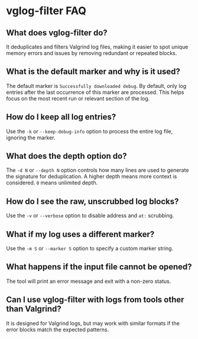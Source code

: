 # vglog-filter FAQ

## What does vglog-filter do?
It deduplicates and filters Valgrind log files, making it easier to spot unique memory errors and issues by removing redundant or repeated blocks.

## What is the default marker and why is it used?
The default marker is `Successfully downloaded debug`. By default, only log entries after the last occurrence of this marker are processed. This helps focus on the most recent run or relevant section of the log.

## How do I keep all log entries?
Use the `-k` or `--keep-debug-info` option to process the entire log file, ignoring the marker.

## What does the depth option do?
The `-d N` or `--depth N` option controls how many lines are used to generate the signature for deduplication. A higher depth means more context is considered. `0` means unlimited depth.

## How do I see the raw, unscrubbed log blocks?
Use the `-v` or `--verbose` option to disable address and `at:` scrubbing.

## What if my log uses a different marker?
Use the `-m S` or `--marker S` option to specify a custom marker string.

## What happens if the input file cannot be opened?
The tool will print an error message and exit with a non-zero status.

## Can I use vglog-filter with logs from tools other than Valgrind?
It is designed for Valgrind logs, but may work with similar formats if the error blocks match the expected patterns. 